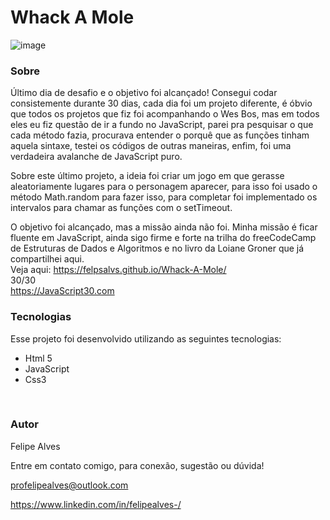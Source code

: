 # Whack A Mole
![image](https://user-images.githubusercontent.com/78622458/177818018-ee8e16cd-22cf-4e11-9be3-1190ef4b6b8d.png)
### Sobre
Último dia de desafio e o objetivo foi alcançado! Consegui codar consistemente durante 30 dias, cada dia foi um projeto diferente, é óbvio que todos os projetos que fiz foi acompanhando o Wes Bos, mas em todos eles eu fiz questão de ir a fundo no JavaScript, parei pra pesquisar o que cada método fazia, procurava entender o porquê que as funções tinham aquela sintaxe, testei os códigos de outras maneiras, enfim, foi uma verdadeira avalanche de JavaScript puro.

Sobre este último projeto, a ideia foi criar um jogo em que gerasse aleatoriamente lugares para o personagem aparecer, para isso foi usado o método Math.random para fazer isso, para completar foi implementado os intervalos para chamar as funções com o setTimeout.

O objetivo foi alcançado, mas a missão ainda não foi. Minha missão é ficar fluente em JavaScript, ainda sigo firme e forte na trilha do freeCodeCamp de Estruturas de Dados e Algoritmos e no livro da Loiane Groner que já compartilhei aqui.
<br/>
Veja aqui: https://felpsalvs.github.io/Whack-A-Mole/
<br/>
30/30 <br/>
https://JavaScript30.com 

### Tecnologias
Esse projeto foi desenvolvido utilizando as seguintes tecnologias:

+ Html 5
+ JavaScript
+ Css3
 <br/>
 
### Autor
Felipe Alves <br/>

Entre em contato comigo, para conexão, sugestão ou dúvida! <br/>

profelipealves@outlook.com <br/>

https://www.linkedin.com/in/felipealves-/

